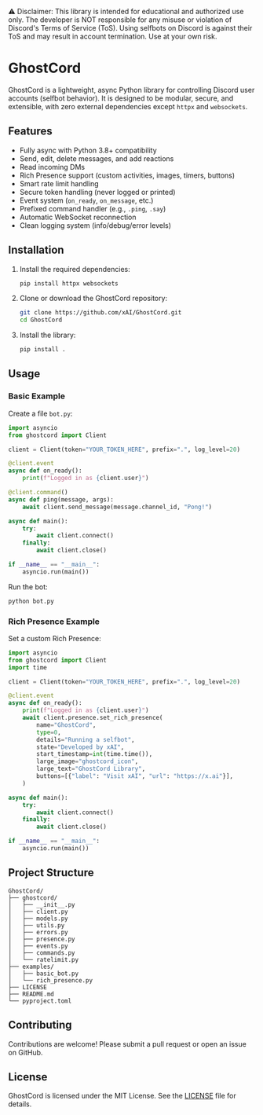 ⚠️ Disclaimer:
This library is intended for educational and authorized use only. 
The developer is NOT responsible for any misuse or violation of Discord's Terms of Service (ToS). 
Using selfbots on Discord is against their ToS and may result in account termination. 
Use at your own risk.

# GhostCord

GhostCord is a lightweight, async Python library for controlling Discord user accounts (selfbot behavior). It is designed to be modular, secure, and extensible, with zero external dependencies except `httpx` and `websockets`.

## Features
- Fully async with Python 3.8+ compatibility
- Send, edit, delete messages, and add reactions
- Read incoming DMs
- Rich Presence support (custom activities, images, timers, buttons)
- Smart rate limit handling
- Secure token handling (never logged or printed)
- Event system (`on_ready`, `on_message`, etc.)
- Prefixed command handler (e.g., `.ping`, `.say`)
- Automatic WebSocket reconnection
- Clean logging system (info/debug/error levels)

## Installation

1. Install the required dependencies:
   ```bash
   pip install httpx websockets
   ```

2. Clone or download the GhostCord repository:
   ```bash
   git clone https://github.com/xAI/GhostCord.git
   cd GhostCord
   ```

3. Install the library:
   ```bash
   pip install .
   ```

## Usage

### Basic Example
Create a file `bot.py`:

```python
import asyncio
from ghostcord import Client

client = Client(token="YOUR_TOKEN_HERE", prefix=".", log_level=20)

@client.event
async def on_ready():
    print(f"Logged in as {client.user}")

@client.command()
async def ping(message, args):
    await client.send_message(message.channel_id, "Pong!")

async def main():
    try:
        await client.connect()
    finally:
        await client.close()

if __name__ == "__main__":
    asyncio.run(main())
```

Run the bot:
```bash
python bot.py
```

### Rich Presence Example
Set a custom Rich Presence:

```python
import asyncio
from ghostcord import Client
import time

client = Client(token="YOUR_TOKEN_HERE", prefix=".", log_level=20)

@client.event
async def on_ready():
    print(f"Logged in as {client.user}")
    await client.presence.set_rich_presence(
        name="GhostCord",
        type=0,
        details="Running a selfbot",
        state="Developed by xAI",
        start_timestamp=int(time.time()),
        large_image="ghostcord_icon",
        large_text="GhostCord Library",
        buttons=[{"label": "Visit xAI", "url": "https://x.ai"}],
    )

async def main():
    try:
        await client.connect()
    finally:
        await client.close()

if __name__ == "__main__":
    asyncio.run(main())
```

## Project Structure
```
GhostCord/
├── ghostcord/
│   ├── __init__.py
│   ├── client.py
│   ├── models.py
│   ├── utils.py
│   ├── errors.py
│   ├── presence.py
│   ├── events.py
│   ├── commands.py
│   └── ratelimit.py
├── examples/
│   ├── basic_bot.py
│   └── rich_presence.py
├── LICENSE
├── README.md
└── pyproject.toml
```

## Contributing
Contributions are welcome! Please submit a pull request or open an issue on GitHub.

## License
GhostCord is licensed under the MIT License. See the [LICENSE](LICENSE) file for details.
